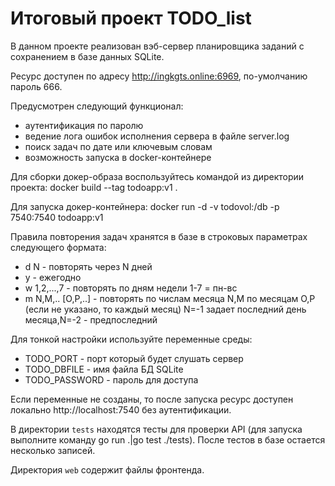 # Итоговый проект TODO_list

В данном проекте реализован вэб-сервер планировщика заданий с сохранением в базе данных SQLite.

Ресурс доступен по адресу http://ingkgts.online:6969, по-умолчанию пароль 666.

Предусмотрен следующий функционал:
- аутентификация по паролю
- ведение лога ошибок исполнения сервера в файле server.log
- поиск задач по дате или ключевым словам
- возможность запуска в docker-контейнере

Для сборки докер-образа воспользуйтесь командой из директории проекта: docker build --tag todoapp:v1 .

Для запуска докер-контейнера: docker run -d -v todovol:/db -p 7540:7540 todoapp:v1

Правила повторения задач хранятся в базе в строковых параметрах следующего формата:
- d N - повторять через N дней
- y - ежегодно
- w 1,2,...,7 - повторять по дням недели 1-7 = пн-вс
- m N,M,.. [O,P,..] - повторять по числам месяца N,M по месяцам O,P (если не указано, то каждый месяц)
    N=-1 задает последний день месяца,N=-2 - предпоследний

Для тонкой настройки используйте переменные среды:
- TODO_PORT - порт который будет слушать сервер
- TODO_DBFILE - имя файла БД SQLite
- TODO_PASSWORD - пароль для доступа

Если переменные не созданы, то после запуска ресурс доступен локально http://localhost:7540 без аутентификации.

В директории `tests` находятся тесты для проверки API (для запуска выполните команду go run .|go test ./tests). После тестов в базе остается несколько записей.

Директория `web` содержит файлы фронтенда.
